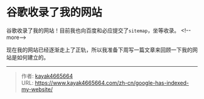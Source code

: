 # 谷歌收录了我的网站

谷歌收录了我的网站！目前我也向百度和必应提交了`sitemap`，坐等收录。
&lt;!--more--&gt;

现在我的网站已经逐渐走上了正轨，所以我准备下周写一篇文章来回顾一下我的网站是如何建立的。

---

> 作者: [kayak4665664](https://github.com/kayak4665664)  
> URL: https://www.kayak4665664.com/zh-cn/google-has-indexed-my-website/  

